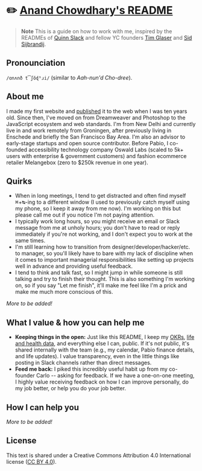 # ✏️ [Anand Chowdhary's README](https://anandchowdhary.github.io/readme/)

> **Note**
> This is a guide on how to work with me, inspired by the READMEs of [Quinn Slack](https://handbook.sourcegraph.com/team/ceo/) and fellow YC founders [Tim Glaser](https://posthog.com/handbook/company/team/tim-glaser) and [Sid Sijbrandij](https://about.gitlab.com/handbook/ceo/).

## Pronounciation

`/ɑnʌnð t͡ʃŏɖʱɹi/` (similar to _Aah-nun'd Cho-dree_).

## About me

I made my first website and [published](https://web.archive.org/web/20081019093430/http://www.namah.org:80/anand/) it to the web when I was ten years old. Since then, I've moved on from Dreamweaver and Photoshop to the JavaScript ecosystem and web standards. I'm from New Delhi and currently live in and work remotely from Groningen, after previously living in Enschede and briefly the San Francisco Bay Area. I'm also an advisor to early-stage startups and open source contributor. Before Pabio, I co-founded accessibility technology company Oswald Labs (scaled to 5k+ users with enterprise & government customers) and fashion ecommerce retailer Melangebox (zero to $250k revenue in one year).

## Quirks

- When in long meetings, I tend to get distracted and often find myself <kbd>⌘</kbd>+<kbd>↹</kbd>-ing to a different window (I used to previously catch myself using my phone, so I keep it away from me now). I'm working on this but please call me out if you notice I'm not paying attention.
- I typically work long hours, so you might receive an email or Slack message from me at unholy hours; you don't have to read or reply immediately if you're not working, and I don't expect you to work at the same times.
- I'm still learning how to transition from designer/developer/hacker/etc. to manager, so you'll likely have to bare with my lack of discipline when it comes to important managerial responsibilities like setting up projects well in advance and providing useful feedback.
- I tend to think and talk fast, so I might jump in while someone is still talking and try to finish their thought. This is also something I'm working on, so if you say "Let me finish", it'll make me feel like I'm a prick and make me much more conscious of this.

_More to be added!_

## What I value & how you can help me

- **Keeping things in the open:** Just like this README, I keep my [OKRs](https://github.com/AnandChowdhary/okrs), [life and health data](https://github.com/AnandChowdhary/life), and everything else I can, public. If it's not public, it's shared internally with the team (e.g., my calendar, Pabio finance details, and life updates). I value transparency, even in the little things like posting in Slack channels rather than direct messages.
- **Feed me back:** I piked this incredibly useful habit up from my co-founder Carlo -- asking for feedback. If we have a one-on-one meeting, I highly value receiving feedback on how I can improve personally, do my job better, or help you do your job better.

## How I can help you

_More to be added!_

## License

This text is shared under a Creative Commons Attribution 4.0 International license ([CC BY 4.0](./LICENSE)).

